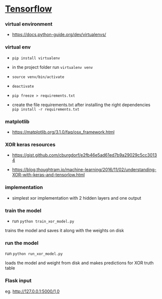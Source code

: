# [Tensorflow](https://www.tensorflow.org/)

### virtual environment

- https://docs.python-guide.org/dev/virtualenvs/

### virtual env

- `pip install virtualenv`

- in the project folder run `virtualenv venv`
- `source venv/bin/activate`
- `deactivate`
- `pip freeze > requirements.txt`
- create the file requirements.txt after installing the right dependencies `pip install -r requirements.txt`

### matplotlib

- https://matplotlib.org/3.1.0/faq/osx_framework.html

### XOR keras resources

- https://gist.github.com/cburgdorf/e2fb46e5ad61ed7b9a29029c5cc30134

- https://blog.thoughtram.io/machine-learning/2016/11/02/understanding-XOR-with-keras-and-tensorlow.html

### implementation

- simplest xor implementation with 2 hidden layers and one output

### train the model

- run `python train_xor_model.py`

trains the model and saves it along with the weights on disk

### run the model

run `python run_xor_model.py`

loads the model and weight from disk and makes predictions
for XOR truth table

### Flask input

eg. http://127.0.0.1:5000/1,0
